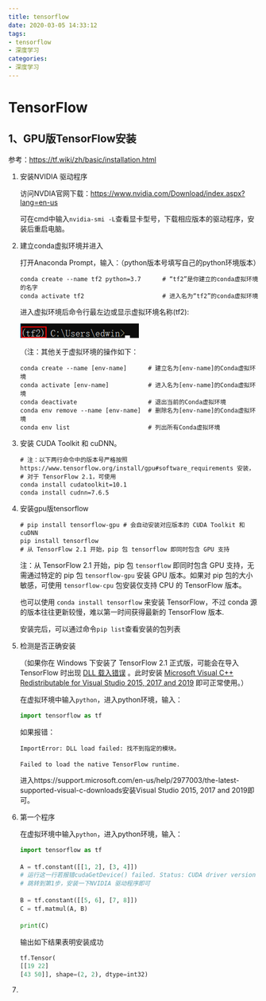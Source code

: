 ```yaml
---
title: tensorflow
date: 2020-03-05 14:33:12
tags:
- tensorflow
- 深度学习
categories:
- 深度学习
---
```


# TensorFlow

## 1、GPU版TensorFlow安装

参考：https://tf.wiki/zh/basic/installation.html

1. 安装NVIDIA 驱动程序

   访问NVDIA官网下载：https://www.nvidia.com/Download/index.aspx?lang=en-us
   
   可在cmd中输入`nvidia-smi -L`查看显卡型号，下载相应版本的驱动程序，安装后重启电脑。
   
2. 建立conda虚拟环境并进入

   打开Anaconda Prompt，输入：（python版本号填写自己的python环境版本）

   ```shell
   conda create --name tf2 python=3.7      # “tf2”是你建立的conda虚拟环境的名字
   conda activate tf2                      # 进入名为“tf2”的conda虚拟环境
   ```

   进入虚拟环境后命令行最左边或显示虚拟环境名称(tf2):

   ![image-20200305145416211](tensorflow/image-20200305145416211.png)

   （注：其他关于虚拟环境的操作如下：

   ```shell
   conda create --name [env-name]      # 建立名为[env-name]的Conda虚拟环境
   conda activate [env-name]           # 进入名为[env-name]的Conda虚拟环境
   conda deactivate                    # 退出当前的Conda虚拟环境
   conda env remove --name [env-name]  # 删除名为[env-name]的Conda虚拟环境
   conda env list                      # 列出所有Conda虚拟环境
   ```

3. 安装 CUDA Toolkit 和 cuDNN。

   ```shell
   # 注：以下两行命令中的版本号严格按照https://www.tensorflow.org/install/gpu#software_requirements 安装，
   # 对于 TensorFlow 2.1，可使用
   conda install cudatoolkit=10.1
   conda install cudnn=7.6.5
   ```

4. 安装gpu版tensorflow

   ```shell
   # pip install tensorflow-gpu # 会自动安装对应版本的 CUDA Toolkit 和 cuDNN
   pip install tensorflow	
   # 从 TensorFlow 2.1 开始，pip 包 tensorflow 即同时包含 GPU 支持
   ```

   注：从 TensorFlow 2.1 开始，pip 包 `tensorflow` 即同时包含 GPU 支持，无需通过特定的 pip 包 `tensorflow-gpu` 安装 GPU 版本。如果对 pip 包的大小敏感，可使用 `tensorflow-cpu` 包安装仅支持 CPU 的 TensorFlow 版本。

   也可以使用 `conda install tensorflow` 来安装 TensorFlow，不过 conda 源的版本往往更新较慢，难以第一时间获得最新的 TensorFlow 版本.

   安装完后，可以通过命令`pip list`查看安装的包列表

5. 检测是否正确安装

   （如果你在 Windows 下安装了 TensorFlow 2.1 正式版，可能会在导入 TensorFlow 时出现 [DLL 载入错误](https://github.com/tensorflow/tensorflow/issues/35749) 。此时安装 [Microsoft Visual C++ Redistributable for Visual Studio 2015, 2017 and 2019](https://support.microsoft.com/en-us/help/2977003/the-latest-supported-visual-c-downloads) 即可正常使用。）

   在虚拟环境中输入`python`，进入python环境，输入：

   ```python
   import tensorflow as tf
   ```

   如果报错：

   ```
   ImportError: DLL load failed: 找不到指定的模块。
   
   Failed to load the native TensorFlow runtime.
   ```

   进入https://support.microsoft.com/en-us/help/2977003/the-latest-supported-visual-c-downloads安装Visual Studio 2015, 2017 and 2019即可。

6. 第一个程序

   在虚拟环境中输入`python`，进入python环境，输入：

   ```python
   import tensorflow as tf
   
   A = tf.constant([[1, 2], [3, 4]])	
   # 运行这一行若报错cudaGetDevice() failed. Status: CUDA driver version is insufficient for CUDA runtime version
   # 跳转到第1步，安装一下NVIDIA 驱动程序即可
   
   B = tf.constant([[5, 6], [7, 8]])
   C = tf.matmul(A, B)
   
   print(C)
   ```

   输出如下结果表明安装成功

   ```python
   tf.Tensor(
   [[19 22]
   [43 50]], shape=(2, 2), dtype=int32)
   ```

7. 

